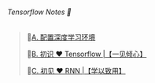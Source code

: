 ###### Tensorflow Notes 📘
> 🔗[A. 配置深度学习环境](https://blog.csdn.net/weixin_43982238/article/details/91636629)
> 
> 🔗[B. 初识 ❤ Tensorflow |【一见倾心】](https://blog.csdn.net/weixin_43982238/article/details/92686173)
>
> 🔗[C. 初见 ❤ RNN |【学以致用】](https://blog.csdn.net/weixin_43982238/article/details/94646802)
